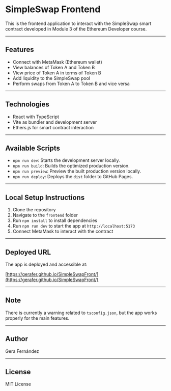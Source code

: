 # SimpleSwap Frontend

This is the frontend application to interact with the SimpleSwap smart contract developed in Module 3 of the Ethereum Developer course.

---

## Features

- Connect with MetaMask (Ethereum wallet)
- View balances of Token A and Token B
- View price of Token A in terms of Token B
- Add liquidity to the SimpleSwap pool
- Perform swaps from Token A to Token B and vice versa

---

## Technologies

- React with TypeScript
- Vite as bundler and development server
- Ethers.js for smart contract interaction

---

## Available Scripts

- `npm run dev`: Starts the development server locally.
- `npm run build`: Builds the optimized production version.
- `npm run preview`: Preview the built production version locally.
- `npm run deploy`: Deploys the `dist` folder to GitHub Pages.

---

## Local Setup Instructions

1. Clone the repository
2. Navigate to the `frontend` folder
3. Run `npm install` to install dependencies
4. Run `npm run dev` to start the app at `http://localhost:5173`
5. Connect MetaMask to interact with the contract

---

## Deployed URL

The app is deployed and accessible at:

[https://gerafer.github.io/SimpleSwapFront/](https://gerafer.github.io/SimpleSwapFront/)

---

## Note

There is currently a warning related to `tsconfig.json`, but the app works properly for the main features.

---

## Author

Gera Fernández

---

## License

MIT License
